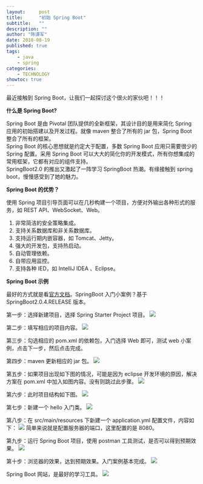 ```yaml
---
layout:     post
title:      "初始 Spring Boot"
subtitle:   ""
description: ""
author: "陈谭军"
date: 2018-08-19
published: true
tags:
    - java
    - spring
categories:
    - TECHNOLOGY
showtoc: true
---
```


最近接触到 Spring Boot，让我们一起探讨这个很火的家伙吧！！！

**什么是 Spring Boot?**

Spring Boot 是由 Pivotal 团队提供的全新框架，其设计目的是用来简化 Spring 应用的初始搭建以及开发过程。就像 maven 整合了所有的 jar 包，Spring Boot 整合了所有的框架。  
Spring Boot 的核心思想就是约定大于配置，多数 Spring Boot 应用只需要很少的 Spring 配置。采用 Spring Boot 可以大大的简化你的开发模式，所有你想集成的常用框架，它都有对应的组件支持。  
SpringBoot2.0 的推出又激起了一阵学习 SpringBoot 热潮。有缘接触到 spring boot，慢慢感受到了她的魅力。

**Spring Boot 的优势？**

使用 Spring 项目引导页面可以在几秒构建一个项目，方便对外输出各种形式的服务，如 REST API、WebSocket、Web。
1. 非常简洁的安全策略集成。
1. 支持关系数据库和非关系数据库。
1. 支持运行期内嵌容器，如 Tomcat、Jetty。
1. 强大的开发包，支持热启动。
1. 自动管理依赖。
1. 自带应用监控。
1. 支持各种 IED，如 IntelliJ IDEA 、Eclipse。

**Spring Boot 示例**

最好的方式就是看[官方文档](https://docs.spring.io/spring-boot/docs)。SpringBoot 入门小案例？基于 SpringBoot2.0.4.RELEASE 版本。

第一步：选择新建项目，选择 Spring Starter Project 项目。
![](/images/2018-08-19-springboot/1.jpeg)

第二步：填写相应的项目内容。
![](/images/2018-08-19-springboot/2.jpeg)

第三步：勾选相应的 pom.xml 的依赖包，入门选择 Web 即可，测试 web 小案例，点击下一步，然后点击完成。

第四步：maven 更新相应的 jar 包。
![](/images/2018-08-19-springboot/3.jpeg)

第五步：如果项目出现如下图的情况，可能是因为 eclipse 开发环境的原因，解决方案在 pom.xml 中加入如图内容。没有则跳过此步骤。
![](/images/2018-08-19-springboot/4.jpeg)

第六步：此时项目结构如下图。
![](/images/2018-08-19-springboot/5.jpeg)

第七步：新建一个 hello 入门类。
![](/images/2018-08-19-springboot/6.jpeg)

第八步：在 src/main/resources 下新建一个 application.yml 配置文件，内容如下：
![](/images/2018-08-19-springboot/7.jpeg)
简单来说就是配置服务器的端口，这里配置的是 8080。

第九步：运行 Spring Boot 项目，使用 postman 工具测试，是否可以得到预期效果。
![](/images/2018-08-19-springboot/8.jpeg)

第十步：浏览器的效果，达到预期效果。入门案例基本完成。
![](/images/2018-08-19-springboot/9.jpeg)

Spring Boot 网站，是最好的学习工具。
![](/images/2018-08-19-springboot/10.jpeg)
